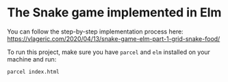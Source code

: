 # The Snake game implemented in Elm

You can follow the step-by-step implementation process here: https://vlageric.com/2020/04/13/snake-game-elm-part-1-grid-snake-food/

To run this project, make sure you have `parcel` and `elm` installed on your machine and run:

```bash
parcel index.html
```